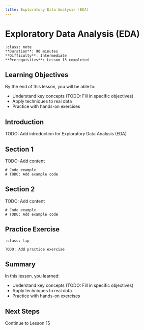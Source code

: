 ```yaml
---
title: Exploratory Data Analysis (EDA)
---
```


# Exploratory Data Analysis (EDA)

```{admonition} Lesson Info
:class: note
**Duration**: 90 minutes
**Difficulty**: Intermediate
**Prerequisites**: Lesson 13 completed
```

## Learning Objectives

By the end of this lesson, you will be able to:

- Understand key concepts (TODO: Fill in specific objectives)
- Apply techniques to real data
- Practice with hands-on exercises

## Introduction

TODO: Add introduction for Exploratory Data Analysis (EDA)

## Section 1

TODO: Add content

```{code-cell} ipython3
# Code example
# TODO: Add example code
```

## Section 2

TODO: Add content

```{code-cell} ipython3
# Code example
# TODO: Add example code
```

## Practice Exercise

```{admonition} Exercise
:class: tip

TODO: Add practice exercise
```

## Summary

In this lesson, you learned:

- Understand key concepts (TODO: Fill in specific objectives)
- Apply techniques to real data
- Practice with hands-on exercises

## Next Steps

Continue to Lesson 15

<!--
INSTRUCTOR NOTES

Skills covered (from references/skills/data-science/):
1. analyzing-historical-market-returns-from-financial-datasets.md
   - Analyzing Historical Market Returns from Financial Datasets
   - Difficulty: intermediate
2. analyzing-price-elasticity-with-python.md
   - Analyzing Price Elasticity with Python
   - Difficulty: intermediate
3. analyzing-skip-list-performance-using-probability-distributions.md
   - Analyzing Skip List Performance Using Probability Distributions
   - Difficulty: intermediate
4. analyzing-time-complexity-of-heap-based-graph-algorithms.md
   - Analyzing Time Complexity of Heap-based Graph Algorithms
   - Difficulty: intermediate
5. applying-benfords-law-for-data-analysis.md
   - Applying Benford's Law for Data Analysis
   - Difficulty: intermediate
6. applying-benfords-law-for-fraud-detection.md
   - Applying Benford's Law for Fraud Detection
   - Difficulty: intermediate
7. approximating-integrals-using-the-cdf-in-python.md
   - Approximating Integrals Using the CDF in Python
   - Difficulty: intermediate
8. calculating-and-interpreting-correlations.md
   - Calculating and Interpreting Correlations
   - Difficulty: intermediate
9. calculating-correlations-with-python.md
   - Calculating Correlations with Python
   - Difficulty: intermediate
10. calculating-covariance-matrices-with-numpy.md
   - Calculating Covariance Matrices with NumPy
   - Difficulty: intermediate
-->